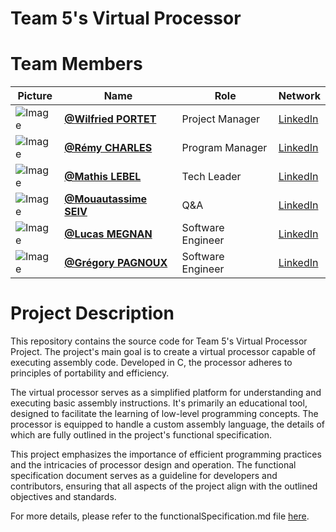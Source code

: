 # Team 5's Virtual Processor

# Team Members

| Picture | Name | Role | Network |
| --- | --- | --- | --- |
| ![Image](https://avatars.githubusercontent.com/u/145995592?v=4) | [**@Wilfried PORTET**](https://github.com/PortetWilfried) | Project Manager | [LinkedIn]() |
| ![Image](https://avatars.githubusercontent.com/u/100137905?v=4) | [**@Rémy CHARLES**](https://www.github.com/remyCHARLES) | Program Manager | [LinkedIn]() |
| ![Image](https://avatars.githubusercontent.com/u/145991354?v=4) | [**@Mathis LEBEL**](https://github.com/mathislebel) | Tech Leader | [LinkedIn]() |
| ![Image]() | [**@Mouautassime SEIV**]() | Q&A | [LinkedIn]() |
| ![Image](https://avatars.githubusercontent.com/u/145991204?v=4) | [**@Lucas MEGNAN**](https://github.com/LucasMegnan) | Software Engineer | [LinkedIn]() |
| ![Image](https://avatars.githubusercontent.com/u/114397869?v=4) | [**@Grégory PAGNOUX**](https://github.com/Gregory-Pagnoux) | Software Engineer | [LinkedIn]() |

# Project Description

This repository contains the source code for Team 5's Virtual Processor Project. The project's main goal is to create a virtual processor capable of executing assembly code. Developed in C, the processor adheres to principles of portability and efficiency.

The virtual processor serves as a simplified platform for understanding and executing basic assembly instructions. It's primarily an educational tool, designed to facilitate the learning of low-level programming concepts. The processor is equipped to handle a custom assembly language, the details of which are fully outlined in the project's functional specification.

This project emphasizes the importance of efficient programming practices and the intricacies of processor design and operation. The functional specification document serves as a guideline for developers and contributors, ensuring that all aspects of the project align with the outlined objectives and standards.

For more details, please refer to the functionalSpecification.md file [here](/Specifications/functionalSpecification.md).
